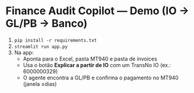 
# Finance Audit Copilot — Demo (IO → GL/PB → Banco)

1) `pip install -r requirements.txt`
2) `streamlit run app.py`
3) Na app:
   - Aponta para o Excel, pasta MT940 e pasta de invoices
   - Usa o botão **Explicar a partir de IO** com um TransNo IO (ex.: 6000000329)
   - O agente encontra a GL/PB e confirma o pagamento no MT940 (janela ±dias)
